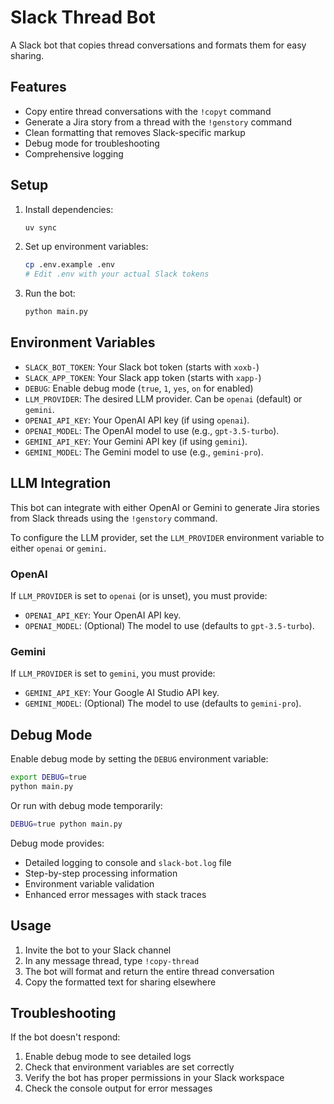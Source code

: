 # Slack Thread Bot

A Slack bot that copies thread conversations and formats them for easy sharing.

## Features

- Copy entire thread conversations with the `!copyt` command
- Generate a Jira story from a thread with the `!genstory` command
- Clean formatting that removes Slack-specific markup
- Debug mode for troubleshooting
- Comprehensive logging

## Setup

1. Install dependencies:

   ```bash
   uv sync
   ```

2. Set up environment variables:

   ```bash
   cp .env.example .env
   # Edit .env with your actual Slack tokens
   ```

3. Run the bot:

   ```bash
   python main.py
   ```

## Environment Variables

- `SLACK_BOT_TOKEN`: Your Slack bot token (starts with `xoxb-`)
- `SLACK_APP_TOKEN`: Your Slack app token (starts with `xapp-`)  
- `DEBUG`: Enable debug mode (`true`, `1`, `yes`, `on` for enabled)
- `LLM_PROVIDER`: The desired LLM provider. Can be `openai` (default) or `gemini`.
- `OPENAI_API_KEY`: Your OpenAI API key (if using `openai`).
- `OPENAI_MODEL`: The OpenAI model to use (e.g., `gpt-3.5-turbo`).
- `GEMINI_API_KEY`: Your Gemini API key (if using `gemini`).
- `GEMINI_MODEL`: The Gemini model to use (e.g., `gemini-pro`).

## LLM Integration

This bot can integrate with either OpenAI or Gemini to generate Jira stories from Slack threads using the `!genstory` command.

To configure the LLM provider, set the `LLM_PROVIDER` environment variable to either `openai` or `gemini`.

### OpenAI

If `LLM_PROVIDER` is set to `openai` (or is unset), you must provide:

- `OPENAI_API_KEY`: Your OpenAI API key.
- `OPENAI_MODEL`: (Optional) The model to use (defaults to `gpt-3.5-turbo`).

### Gemini

If `LLM_PROVIDER` is set to `gemini`, you must provide:

- `GEMINI_API_KEY`: Your Google AI Studio API key.
- `GEMINI_MODEL`: (Optional) The model to use (defaults to `gemini-pro`).

## Debug Mode

Enable debug mode by setting the `DEBUG` environment variable:

```bash
export DEBUG=true
python main.py
```

Or run with debug mode temporarily:

```bash
DEBUG=true python main.py
```

Debug mode provides:

- Detailed logging to console and `slack-bot.log` file
- Step-by-step processing information
- Environment variable validation
- Enhanced error messages with stack traces

## Usage

1. Invite the bot to your Slack channel
2. In any message thread, type `!copy-thread`
3. The bot will format and return the entire thread conversation
4. Copy the formatted text for sharing elsewhere

## Troubleshooting

If the bot doesn't respond:

1. Enable debug mode to see detailed logs
2. Check that environment variables are set correctly
3. Verify the bot has proper permissions in your Slack workspace
4. Check the console output for error messages
